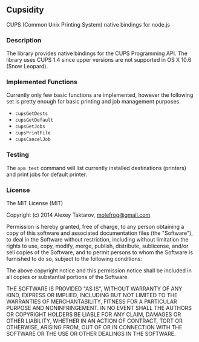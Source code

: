 ## Cupsidity
CUPS (Common Unix Printing System) native bindings for node.js
### Description
The library provides native bindings for the CUPS Programming API. The library uses CUPS 1.4 since upper versions are not supported in OS X 10.6 (Snow Leopard).

### Implemented Functions
Currently only few basic functions are implemented, however the following set is pretty enough for basic printing and job management purposes.
  * `cupsGetDests` 
  * `cupsGetDefault`
  * `cupsGetJobs`
  * `cupsPrintFile`
  * `cupsCancelJob`

### Testing
The `npm test` command will list currently installed destinations (printers) and print jobs for default printer.

### License
The MIT License (MIT)

Copyright (c) 2014 Alexey Taktarov, molefrog@gmail.com

Permission is hereby granted, free of charge, to any person obtaining a copy
of this software and associated documentation files (the "Software"), to deal
in the Software without restriction, including without limitation the rights
to use, copy, modify, merge, publish, distribute, sublicense, and/or sell
copies of the Software, and to permit persons to whom the Software is
furnished to do so, subject to the following conditions:

The above copyright notice and this permission notice shall be included in all
copies or substantial portions of the Software.

THE SOFTWARE IS PROVIDED "AS IS", WITHOUT WARRANTY OF ANY KIND, EXPRESS OR
IMPLIED, INCLUDING BUT NOT LIMITED TO THE WARRANTIES OF MERCHANTABILITY,
FITNESS FOR A PARTICULAR PURPOSE AND NONINFRINGEMENT. IN NO EVENT SHALL THE
AUTHORS OR COPYRIGHT HOLDERS BE LIABLE FOR ANY CLAIM, DAMAGES OR OTHER
LIABILITY, WHETHER IN AN ACTION OF CONTRACT, TORT OR OTHERWISE, ARISING FROM,
OUT OF OR IN CONNECTION WITH THE SOFTWARE OR THE USE OR OTHER DEALINGS IN THE
SOFTWARE.

